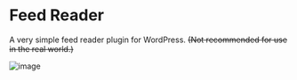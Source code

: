 # Feed Reader

A very simple feed reader plugin for WordPress. ~~(Not recommended for use in the real world.)~~

![image](https://user-images.githubusercontent.com/8428432/209978931-6e8a538c-0ec1-4867-bb8a-771e2033d693.png)
